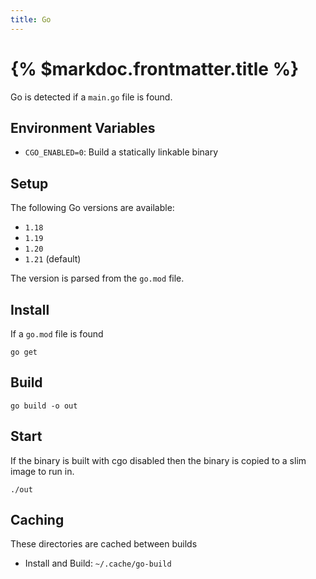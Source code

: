 ```yaml
---
title: Go
---
```


# {% $markdoc.frontmatter.title %}

Go is detected if a `main.go` file is found.

## Environment Variables

- `CGO_ENABLED=0`: Build a statically linkable binary

## Setup

The following Go versions are available:

- `1.18`
- `1.19`
- `1.20`
- `1.21` (default)

The version is parsed from the `go.mod` file.

## Install

If a `go.mod` file is found

```
go get
```

## Build

```
go build -o out
```

## Start

If the binary is built with cgo disabled then the binary is copied to a slim image to run in.

```
./out
```

## Caching

These directories are cached between builds

- Install and Build: `~/.cache/go-build`
